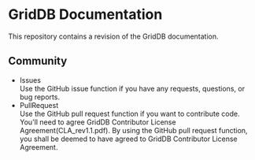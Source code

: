 
# GridDB Documentation

This repository contains a revision of the GridDB documentation.

## Community
  * Issues  
    Use the GitHub issue function if you have any requests, questions, or bug reports.
  * PullRequest  
    Use the GitHub pull request function if you want to contribute code.
    You'll need to agree GridDB Contributor License Agreement(CLA_rev1.1.pdf).
    By using the GitHub pull request function, you shall be deemed to have agreed to GridDB Contributor License Agreement.
